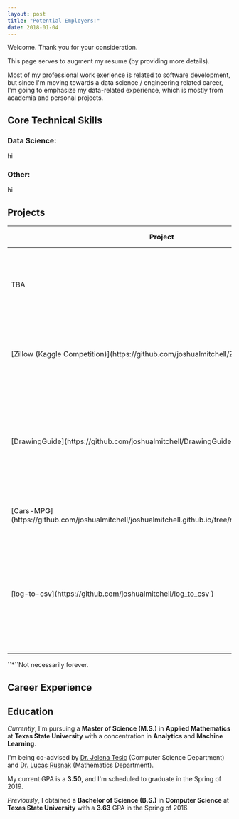 ```yaml
---
layout: post
title: "Potential Employers:"
date: 2018-01-04
---
```

Welcome. Thank you for your consideration.

This page serves to augment my resume (by providing more details).

Most of my professional work exerience is related to software development, but since I'm moving towards a data science / engineering related career, I'm going to emphasize my data-related experience, which is mostly from academia and personal projects.

## Core Technical Skills

### Data Science:

hi

### Other:

hi

## Projects

<table class="pure-table">
    <thead>
        <tr>
            <th>Project</th>
            <th>Status</th>
            <th>Problem / Goal</th>
            <th>Technology</th>
            <th>Methods</th>
        </tr>
    </thead>
    <tbody>
        <tr>
            <td>TBA</td>
            <td>Not Started</td>
            <td>TBA</td>
            <td>__Big Data Ecosystem__ (Spark, Hive, Pig, HBase, Cassandra, Kafka, Redis, etc), __Visualization Tech__ (d3.js, Tableau)</td>
            <td>TBA</td>
        </tr>
        <tr>
            <td>[Zillow (Kaggle Competition)](https://github.com/joshualmitchell/Zillow)</td>
            <td>Just Started</td>
            <td>Predict the price of a house (Zestimate) based on its various features</td>
            <td>__Python__ (Jupyter Notebooks, NumPy, SciPy, matplotlib/Seaborn, Pandas)</td>
            <td>Linear Regression, Decision Trees</td>
        </tr>
        <tr>
            <td>[DrawingGuide](https://github.com/joshualmitchell/DrawingGuide)</td>
            <td>In Progress</td>
            <td>Give the user feedback on his/her drawing by superimposing an attempted image over a target image and highlighting the differences</td>
            <td>__Python__ (Jupyter Notebooks, Scikit-Image, Pillow, OpenCV, NumPy, SciPy, matplotlib, Pandas)2010</td>
            <td>Gradient Descent</td>
        </tr>
        <tr>
            <td>[Cars-MPG](https://github.com/joshualmitchell/joshualmitchell.github.io/tree/master/MATH5345/proj)</td>
            <td>Finished*</td>
            <td>Predict a car's MPG based on its various features</td>
            <td>__R__ (leaps, car, xtable, locfit), __RStudio__</td>
            <td>Linear Regression</td>
        </tr>
        <tr>
            <td>[log-to-csv](https://github.com/joshualmitchell/log_to_csv )</td>
            <td>Finished*</td>
            <td>In order to better diagnose my old Windows machine's freezes, I wrote a script to convert the Windows wevtuti event log into a CSV file for easier analysis</td>
            <td>__Python__ (and other standard libraries like os and json)010</td>
            <td>Various parsing and cleaning of text</td>
        </tr>
    </tbody>
</table>
``*``Not necessarily forever.

## Career Experience

## Education

*Currently*, I'm pursuing a __Master of Science (M.S.)__ in __Applied Mathematics__ at __Texas State University__ with a concentration in __Analytics__ and __Machine Learning__.

I'm being co-advised by [Dr. Jelena Tesic](https://cs.txstate.edu/accounts/profiles/j_t463/) (Computer Science Department) and [Dr. Lucas Rusnak](http://www.math.txstate.edu/people/faculty/rusnak.html) (Mathematics Department).

My current GPA is a __3.50__, and I'm scheduled to graduate in the Spring of 2019.

*Previously*, I obtained a __Bachelor of Science (B.S.)__ in __Computer Science__ at __Texas State University__ with a __3.63__ GPA in the Spring of 2016.